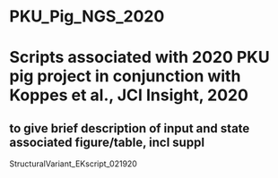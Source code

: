 # PKU_Pig_NGS_2020
 
# Scripts associated with 2020 PKU pig project in conjunction with Koppes et al., JCI Insight, 2020
## to give brief description of input and state associated figure/table, incl suppl

StructuralVariant_EKscript_021920



